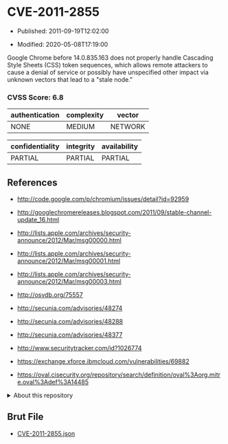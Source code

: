 # CVE-2011-2855

- Published: 2011-09-19T12:02:00

- Modified: 2020-05-08T17:19:00

Google Chrome before 14.0.835.163 does not properly handle Cascading Style Sheets (CSS) token sequences, which allows remote attackers to cause a denial of service or possibly have unspecified other impact via unknown vectors that lead to a "stale node."

### CVSS Score: **6.8**

| authentication | complexity | vector |
| --- | --- | --- |
| NONE | MEDIUM | NETWORK |

| confidentiality | integrity | availability |
| --- | --- | --- |
| PARTIAL | PARTIAL | PARTIAL |

## References

* http://code.google.com/p/chromium/issues/detail?id=92959

* http://googlechromereleases.blogspot.com/2011/09/stable-channel-update_16.html

* http://lists.apple.com/archives/security-announce/2012/Mar/msg00000.html

* http://lists.apple.com/archives/security-announce/2012/Mar/msg00001.html

* http://lists.apple.com/archives/security-announce/2012/Mar/msg00003.html

* http://osvdb.org/75557

* http://secunia.com/advisories/48274

* http://secunia.com/advisories/48288

* http://secunia.com/advisories/48377

* http://www.securitytracker.com/id?1026774

* https://exchange.xforce.ibmcloud.com/vulnerabilities/69882

* https://oval.cisecurity.org/repository/search/definition/oval%3Aorg.mitre.oval%3Adef%3A14485

<details>
<summary>About this repository</summary> 

  This repository is part of the project [Live Hack CVE](https://github.com/Live-Hack-CVE). Main website can be found [www.live-hack.org](https://www.live-hack.org) 
  
  Made by [Sn0wAlice](https://github.com/Sn0wAlice) for the people that care about security and need to have a feed of the latest CVEs. Hope you enjoy it, don't forget to star the repo and follow me on [Twitter](https://twitter.com/Sn0wAlice) and [Github](https://github.com/Sn0wAlice). And that is my [personnal website](https://www.alice-snow.me/)

  - [Home Page](https://github.com/Live-Hack-CVE)
  - [Framework](https://github.com/Live-Hack-CVE/cve-framework)
  - [CVE database](https://github.com/Live-Hack-CVE/full_database)
  - [Changelog](https://github.com/Live-Hack-CVE/Changelog)
</details>

## Brut File

* [CVE-2011-2855.json](https://raw.githubusercontent.com/Live-Hack-CVE/full_database/main/cves/2011/CVE-2011-2855.json)

